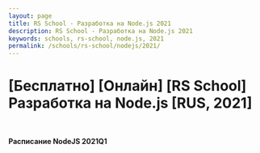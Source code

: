 ```yaml
---
layout: page
title: RS School - Разработка на Node.js 2021
description: RS School - Разработка на Node.js 2021
keywords: schools, rs-school, node.js, 2021
permalink: /schools/rs-school/nodejs/2021/
---
```


# [Бесплатно] [Онлайн] [RS School] Разработка на Node.js [RUS, 2021]

<br/>

**Расписание NodeJS 2021Q1**
